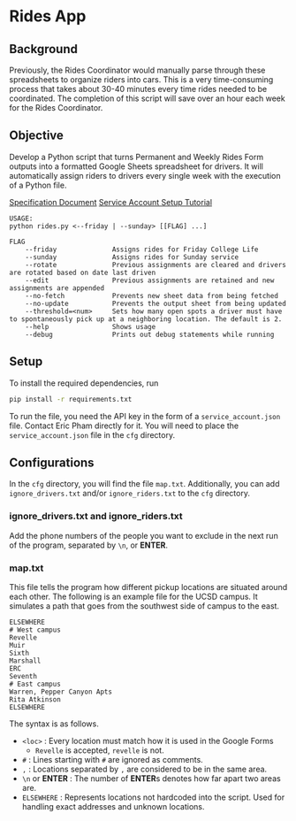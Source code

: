 # Rides App

## Background
Previously, the Rides Coordinator would manually parse through these spreadsheets to organize riders into cars.
This is a very time-consuming process that takes about 30-40 minutes every time rides needed to be coordinated.
The completion of this script will save over an hour each week for the Rides Coordinator.

## Objective
Develop a Python script that turns Permanent and Weekly Rides Form outputs into a formatted Google Sheets spreadsheet for drivers.
It will automatically assign riders to drivers every single week with the execution of a Python file.

[Specification Document](https://docs.google.com/document/d/1Ube_m7H2BMxwY900dqZHqWQX3rRoPFq41DLoNI-5r6w/edit?usp=sharing)
[Service Account Setup Tutorial](https://denisluiz.medium.com/python-with-google-sheets-service-account-step-by-step-8f74c26ed28e)

```
USAGE:
python rides.py <--friday | --sunday> [[FLAG] ...]

FLAG
    --friday              Assigns rides for Friday College Life
    --sunday              Assigns rides for Sunday service
    --rotate              Previous assignments are cleared and drivers are rotated based on date last driven
    --edit                Previous assignments are retained and new assignments are appended
    --no-fetch            Prevents new sheet data from being fetched
    --no-update           Prevents the output sheet from being updated
    --threshold=<num>     Sets how many open spots a driver must have to spontaneously pick up at a neighboring location. The default is 2.
    --help                Shows usage
    --debug               Prints out debug statements while running
```

## Setup
To install the required dependencies, run
```bash
pip install -r requirements.txt
```
To run the file, you need the API key in the form of a `service_account.json` file. Contact Eric Pham directly for it.
You will need to place the `service_account.json` file in the `cfg` directory.

## Configurations
In the `cfg` directory, you will find the file `map.txt`.
Additionally, you can add `ignore_drivers.txt` and/or `ignore_riders.txt` to the `cfg` directory.

### ignore_drivers.txt and ignore_riders.txt
Add the phone numbers of the people you want to exclude in the next run of the program, separated by `\n`, or **ENTER**.

### map.txt
This file tells the program how different pickup locations are situated around each other.
The following is an example file for the UCSD campus.
It simulates a path that goes from the southwest side of campus to the east.
```
ELSEWHERE
# West campus
Revelle
Muir
Sixth
Marshall
ERC
Seventh
# East campus
Warren, Pepper Canyon Apts
Rita Atkinson
ELSEWHERE
```
The syntax is as follows.
- `<loc>` : Every location must match how it is used in the Google Forms
  - `Revelle` is accepted, `revelle` is not.
- `#` : Lines starting with `#` are ignored as comments.
- `,` : Locations separated by `,` are considered to be in the same area.
- `\n` or **ENTER** : The number of **ENTER**s denotes how far apart two areas are.
- `ELSEWHERE` : Represents locations not hardcoded into the script. Used for handling exact addresses and unknown locations.
